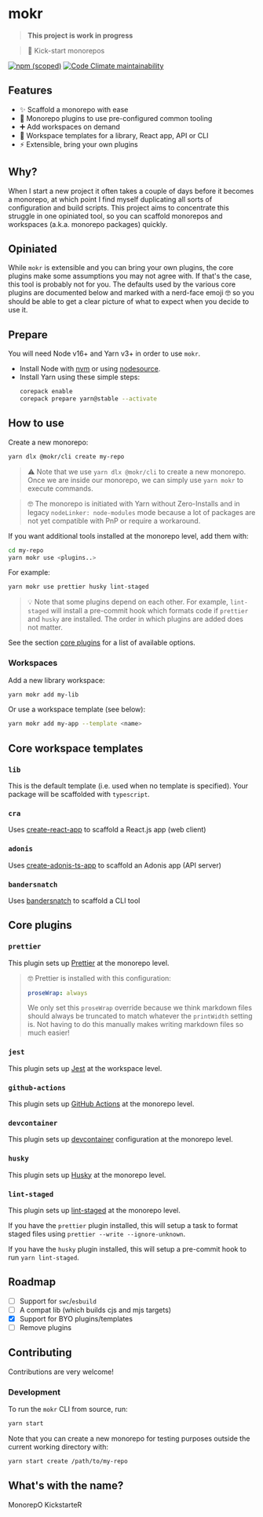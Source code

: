 # mokr

> **This project is work in progress**

> 👢 Kick-start monorepos

[![npm (scoped)](https://img.shields.io/npm/v/@mokr/cli?label=%40mokr%2Fcli&logo=npm&style=flat-square)](https://www.npmjs.com/package/@mokr/cli)
[![Code Climate maintainability](https://img.shields.io/codeclimate/maintainability/hongaar/mokr?logo=code%20climate&style=flat-square)](https://codeclimate.com/github/hongaar/mokr)

## Features

- ✨ Scaffold a monorepo with ease
- 🧰 Monorepo plugins to use pre-configured common tooling
- ➕ Add workspaces on demand
- 🧬 Workspace templates for a library, React app, API or CLI
- ⚡ Extensible, bring your own plugins

## Why?

When I start a new project it often takes a couple of days before it becomes a
monorepo, at which point I find myself duplicating all sorts of configuration
and build scripts. This project aims to concentrate this struggle in one
opiniated tool, so you can scaffold monorepos and workspaces (a.k.a. monorepo
packages) quickly.

## Opiniated

While `mokr` is extensible and you can bring your own plugins, the core plugins
make some assumptions you may not agree with. If that's the case, this tool is
probably not for you. The defaults used by the various core plugins are
documented below and marked with a nerd-face emoji 🤓 so you should be able to
get a clear picture of what to expect when you decide to use it.

## Prepare

You will need Node v16+ and Yarn v3+ in order to use `mokr`.

- Install Node with [nvm](https://github.com/nvm-sh/nvm#install--update-script)
  or using [nodesource](https://github.com/nodesource/distributions#debinstall).
- Install Yarn using these simple steps:
  ```bash
  corepack enable
  corepack prepare yarn@stable --activate
  ```

## How to use

Create a new monorepo:

```bash
yarn dlx @mokr/cli create my-repo
```

> ⚠️ Note that we use `yarn dlx @mokr/cli` to create a new monorepo. Once we are
> inside our monorepo, we can simply use `yarn mokr` to execute commands.

> 🤓 The monorepo is initiated with Yarn without Zero-Installs and in legacy
> `nodeLinker: node-modules` mode because a lot of packages are not yet
> compatible with PnP or require a workaround.

If you want additional tools installed at the monorepo level, add them with:

```bash
cd my-repo
yarn mokr use <plugins..>
```

For example:

```bash
yarn mokr use prettier husky lint-staged
```

> 💡 Note that some plugins depend on each other. For example, `lint-staged`
> will install a pre-commit hook which formats code if `prettier` and `husky`
> are installed. The order in which plugins are added does not matter.

See the section [core plugins](#core-plugins) for a list of available options.

### Workspaces

Add a new library workspace:

```bash
yarn mokr add my-lib
```

Or use a workspace template (see below):

```bash
yarn mokr add my-app --template <name>
```

## Core workspace templates

### `lib`

This is the default template (i.e. used when no template is specified). Your
package will be scaffolded with `typescript`.

### `cra`

Uses [create-react-app](https://create-react-app.dev/) to scaffold a React.js
app (web client)

### `adonis`

Uses
[create-adonis-ts-app](https://github.com/AdonisCommunity/create-adonis-ts-app)
to scaffold an Adonis app (API server)

### `bandersnatch`

Uses [bandersnatch](https://github.com/hongaar/bandersnatch) to scaffold a CLI
tool

## Core plugins

### `prettier`

This plugin sets up [Prettier](https://prettier.io) at the monorepo level.

> 🤓 Prettier is installed with this configuration:
>
> ```yaml
> proseWrap: always
> ```
>
> We only set this `proseWrap` override because we think markdown files should
> always be truncated to match whatever the `printWidth` setting is. Not having
> to do this manually makes writing markdown files so much easier!

### `jest`

This plugin sets up [Jest](https://jestjs.io) at the workspace level.

### `github-actions`

This plugin sets up [GitHub Actions](https://github.com/features/actions) at the
monorepo level.

### `devcontainer`

This plugin sets up [devcontainer](https://containers.dev) configuration at the
monorepo level.

### `husky`

This plugin sets up [Husky](https://typicode.github.io/husky/#/) at the monorepo
level.

### `lint-staged`

This plugin sets up [lint-staged](https://github.com/okonet/lint-staged) at the
monorepo level.

If you have the `prettier` plugin installed, this will setup a task to format
staged files using `prettier --write --ignore-unknown`.

If you have the `husky` plugin installed, this will setup a pre-commit hook to
run `yarn lint-staged`.

## Roadmap

- [ ] Support for `swc`/`esbuild`
- [ ] A compat lib (which builds cjs and mjs targets)
- [x] Support for BYO plugins/templates
- [ ] Remove plugins

## Contributing

Contributions are very welcome!

### Development

To run the `mokr` CLI from source, run:

```bash
yarn start
```

Note that you can create a new monorepo for testing purposes outside the current
working directory with:

```bash
yarn start create /path/to/my-repo
```

## What's with the name?

MonorepO KickstarteR
